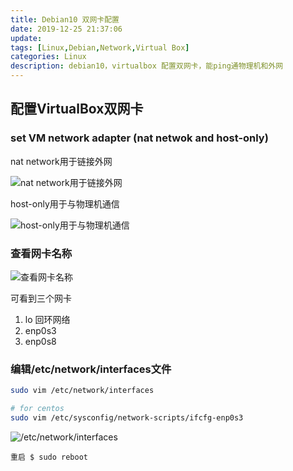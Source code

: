 ```yaml
---
title: Debian10 双网卡配置
date: 2019-12-25 21:37:06
update:
tags: [Linux,Debian,Network,Virtual Box]
categories: Linux
description: debian10，virtualbox 配置双网卡，能ping通物理机和外网
---
```


## 配置VirtualBox双网卡

### set VM network adapter (nat netwok and host-only)

nat network用于链接外网

![nat network用于链接外网](https://s2.ax1x.com/2019/12/29/lnhvu9.png)

host-only用于与物理机通信

![host-only用于与物理机通信](https://s2.ax1x.com/2019/12/29/ln4AjH.png)

### 查看网卡名称

   ![查看网卡名称](https://s2.ax1x.com/2019/12/29/ln42Ux.png)

   可看到三个网卡

   1. lo 回环网络
   2. enp0s3
   3. enp0s8

### 编辑/etc/network/interfaces文件

```bash
sudo vim /etc/network/interfaces

# for centos
sudo vim /etc/sysconfig/network-scripts/ifcfg-enp0s3
```

![/etc/network/interfaces](https://s2.ax1x.com/2019/12/29/lnIClD.png)

`重启 $ sudo reboot`
